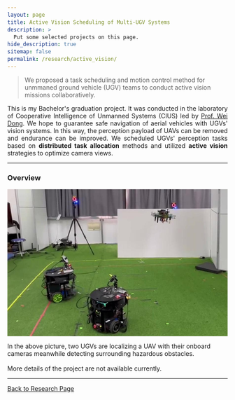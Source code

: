```yaml
---
layout: page
title: Active Vision Scheduling of Multi-UGV Systems
description: >
  Put some selected projects on this page.
hide_description: true
sitemap: false
permalink: /research/active_vision/
---
```

> We proposed a task scheduling and motion control method for unmmaned ground vehicle (UGV)
teams to conduct active vision missions collaboratively.

<p align="justify">
This is my Bachelor's graduation project. It was conducted in the laboratory of Cooperative Intelligence of
Unmanned Systems (CIUS) led by <a href="https://me.sjtu.edu.cn/teacher_directory1/dongwei2.html">Prof. Wei Dong</a>.
We hope to guarantee safe navigation of aerial vehicles with UGVs' vision systems. In this way, the perception
payload of UAVs can be removed and endurance can be improved. We scheduled UGVs' perception tasks based on
<b>distributed task allocation</b> methods and utilized <strong>active vision</strong> strategies to optimize camera views.
</p>

---
### Overview
<img src="assets/img/active_vision_overview.jpg" style="zoom:90%; display:block; margin:10px auto;"/>

In the above picture, two UGVs are localizing a UAV with their onboard cameras meanwhile detecting surrounding hazardous obstacles.
<br/><br/>
More details of the project are not available currently.

---
[Back to Research Page](/research/)
